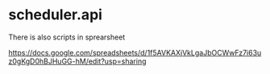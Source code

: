 # scheduler.api

There is also scripts in sprearsheet

https://docs.google.com/spreadsheets/d/1f5AVKAXjVkLgaJbOCWwFz7i63uz0gKgD0hBJHuGG-hM/edit?usp=sharing
